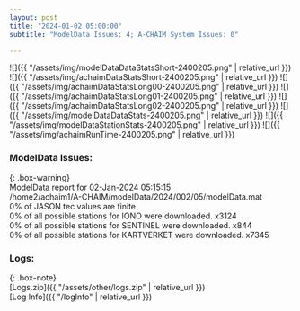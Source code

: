 ```yaml
---
layout: post
title: "2024-01-02 05:00:00"
subtitle: "ModelData Issues: 4; A-CHAIM System Issues: 0"

---
```


![]({{ "/assets/img/modelDataDataStatsShort-2400205.png" | relative_url }})
![]({{ "/assets/img/achaimDataStatsShort-2400205.png" | relative_url }})
![]({{ "/assets/img/achaimDataStatsLong00-2400205.png" | relative_url }})
![]({{ "/assets/img/achaimDataStatsLong01-2400205.png" | relative_url }})
![]({{ "/assets/img/achaimDataStatsLong02-2400205.png" | relative_url }})
![]({{ "/assets/img/modelDataDataStats-2400205.png" | relative_url }})
![]({{ "/assets/img/modelDataStationStats-2400205.png" | relative_url }})
![]({{ "/assets/img/achaimRunTime-2400205.png" | relative_url }})


### ModelData Issues:  
  
{: .box-warning}  
 ModelData report for 02-Jan-2024 05:15:15   
 /home2/achaim1/A-CHAIM/modelData/2024/002/05/modelData.mat   
 0% of JASON tec values are finite   
 0% of all possible stations for IONO were downloaded. x3124   
 0% of all possible stations for SENTINEL were downloaded. x844   
 0% of all possible stations for KARTVERKET were downloaded. x7345   
  


### Logs:  
  
{: .box-note}  
[Logs.zip]({{ "/assets/other/logs.zip" | relative_url }})  
[Log Info]({{ "/logInfo" | relative_url }})  
